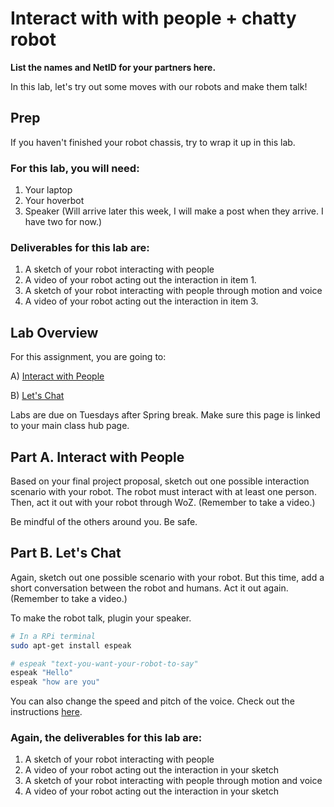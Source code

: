 # Interact with with people + chatty robot


**List the names and NetID for your partners here.**


In this lab, let's try out some moves with our robots and make them talk!


## Prep
If you haven't finished your robot chassis, try to wrap it up in this lab.


### For this lab, you will need:
1. Your laptop
2. Your hoverbot
3. Speaker (Will arrive later this week, I will make a post when they arrive. I have two for now.)


### Deliverables for this lab are:


1. A sketch of your robot interacting with people
2. A video of your robot acting out the interaction in item 1.
3. A sketch of your robot interacting with people through motion and voice
4. A video of your robot acting out the interaction in item 3.




## Lab Overview
For this assignment, you are going to:


A) [Interact with People](#part-a-interact-with-people)


B) [Let's Chat](#part-b-let's-chat)


Labs are due on Tuesdays after Spring break. Make sure this page is linked to your main class hub page.


## Part A. Interact with People
Based on your final project proposal, sketch out one possible interaction scenario with your robot. The robot must interact with at least one person. Then, act it out with your robot through WoZ. (Remember to take a video.)

Be mindful of the others around you. Be safe.


## Part B. Let's Chat
Again, sketch out one possible scenario with your robot. But this time, add a short conversation between the robot and humans. Act it out again. (Remember to take a video.)


To make the robot talk, plugin your speaker.


``` bash
# In a RPi terminal
sudo apt-get install espeak
```


``` bash
# espeak "text-you-want-your-robot-to-say"
espeak "Hello"
espeak "how are you"
```


You can also change the speed and pitch of the voice. Check out the instructions [here](https://espeak.sourceforge.net/commands.html).


### Again, the deliverables for this lab are:


1. A sketch of your robot interacting with people
2. A video of your robot acting out the interaction in your sketch
3. A sketch of your robot interacting with people through motion and voice
4. A video of your robot acting out the interaction in your sketch





